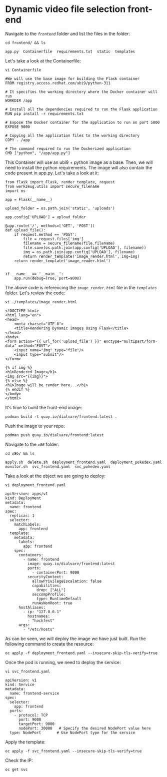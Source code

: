 # Dynamic video file selection front-end
Navigate to the *`frontend`* folder and list the files in the folder:
```
cd frontend/ && ls
```
```
app.py  Containerfile  requirements.txt  static  templates
```
Let's take a look at the Containerfile:
```
vi Containerfile
```
```
#We will use the base image for building the Flask container
FROM registry.access.redhat.com/ubi9/python-311

# It specifies the working directory where the Docker container will run
WORKDIR /app

# Install all the dependencies required to run the Flask application
RUN pip install -r requirements.txt

# Expose the Docker container for the application to run on port 5000
EXPOSE 9000

# Copying all the application files to the working directory
COPY . /app

# The command required to run the Dockerized application
CMD ["python", "/app/app.py"]
```

This Container will use an ubi9 + python image as a base. Then, we will need to install the python requirements. The image will also contain the code present in app.py. Let's take a look at it:
```
from flask import Flask, render_template, request
from werkzeug.utils import secure_filename
import os

app = Flask(__name__)

upload_folder = os.path.join('static', 'uploads')

app.config['UPLOAD'] = upload_folder

@app.route('/', methods=['GET', 'POST'])
def upload_file():
    if request.method == 'POST':
        file = request.files['img']
        filename = secure_filename(file.filename)
        file.save(os.path.join(app.config['UPLOAD'], filename))
        img = os.path.join(app.config['UPLOAD'], filename)
        return render_template('image_render.html', img=img)
    return render_template('image_render.html')


if __name__ == '__main__':
    app.run(debug=True, port=9000)
```

The above code is referencing the *`image_render.html`* file in the *`templates`* folder. Let's review the code:
```
vi ./templates/image_render.html
```
```
<!DOCTYPE html>
<html lang="en">
<head>
    <meta charset="UTF-8">
    <title>Rendering Dynamic Images Using Flask</title>
</head>
<body>
<form action="{{ url_for('upload_file') }}" enctype="multipart/form-data" method="POST">
    <input name="img" type="file"/>
    <input type="submit"/>
</form>

{% if img %}
<h1>Rendered Image</h1>
<img src="{{img}}">
{% else %}
<h1>Image will be render here...</h1>
{% endif %}
</body>
</html>
```

It's time to build the front-end image:
```
podman build -t quay.io/dialvare/frontend:latest .
```

Push the image to your repo:
```
podman push quay.io/dialvare/frontend:latest
```

Navigate to the *`x86`* folder:
```
cd x86/ && ls
```
```
apply.sh  delete.sh  deployment_frontend.yaml  deployment_pokedex.yaml  monitor.sh  svc_frontend.yaml  svc_pokedex.yaml
```

Take a look at the object we are going to deploy:
```
vi deployment_frontend.yaml 
```
```
apiVersion: apps/v1
kind: Deployment
metadata:
  name: frontend
spec:
  replicas: 1
  selector:
    matchLabels:
      app: frontend
  template:
    metadata:
      labels:
        app: frontend
    spec:
      containers:
        - name: frontend
          image: quay.io/dialvare/frontend:latest
          ports:
            - containerPort: 9000
          securityContext:
            allowPrivilegeEscalation: false
            capabilities:
              drop: ["ALL"]
            seccompProfile:
              type: RuntimeDefault
            runAsNonRoot: true
      hostAliases:
        - ip: "127.0.0.1"
          hostnames:
          - "hackfest"
      args:
        - "/etc/hosts"
```

As can be seen, we will deploy the image we have just built. Run the following command to create the resource:
```
oc apply -f deployment_frontend.yaml --insecure-skip-tls-verify=true
```

Once the pod is running, we need to deploy the service:
```
vi svc_frontend.yaml
```
```
apiVersion: v1
kind: Service
metadata:
  name: frontend-service
spec:
  selector:
    app: frontend
  ports:
    - protocol: TCP
      port: 9000
      targetPort: 9000
      nodePort: 30000   # Specify the desired NodePort value here
  type: NodePort       # Use NodePort type for the service
```

Apply the template:
```
oc apply -f svc_frontend.yaml --insecure-skip-tls-verify=true
```

Check the IP:
```
oc get svc
```
